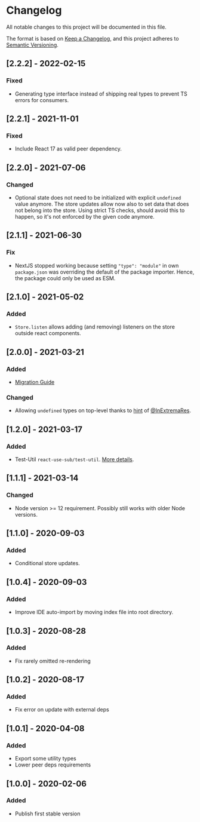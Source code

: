 # Changelog
All notable changes to this project will be documented in this file.

The format is based on [Keep a Changelog](https://keepachangelog.com/en/1.0.0/),
and this project adheres to [Semantic Versioning](https://semver.org/spec/v2.0.0.html).

## [2.2.2] - 2022-02-15
### Fixed
- Generating type interface instead of shipping real types to prevent TS errors for consumers.

## [2.2.1] - 2021-11-01
### Fixed
- Include React 17 as valid peer dependency.

## [2.2.0] - 2021-07-06
### Changed
- Optional state does not need to be initialized with explicit `undefined` value anymore.
  The store updates allow now also to set data that does not belong into the store. Using
  strict TS checks, should avoid this to happen, so it's not enforced by the given code
  anymore.

## [2.1.1] - 2021-06-30
### Fix
- NextJS stopped working because setting `"type": "module"` in own `package.json` was overriding
  the default of the package importer. Hence, the package could only be used as ESM.

## [2.1.0] - 2021-05-02
### Added
- `Store.listen` allows adding (and removing) listeners on the store outside react components.

## [2.0.0] - 2021-03-21
### Added
- [Migration Guide](https://github.com/fdc-viktor-luft/react-use-sub/blob/master/MIGRATIONGUIDE.md#200)

### Changed
- Allowing `undefined` types on top-level thanks to
  [hint](https://github.com/microsoft/TypeScript/issues/13195#issuecomment-802213410)
  of [@InExtremaRes](https://github.com/InExtremaRes).

## [1.2.0] - 2021-03-17
### Added
- Test-Util `react-use-sub/test-util`. [More details](https://github.com/fdc-viktor-luft/react-use-sub#testing).

## [1.1.1] - 2021-03-14
### Changed
- Node version >= 12 requirement. Possibly still works with older Node versions.

## [1.1.0] - 2020-09-03
### Added
- Conditional store updates.

## [1.0.4] - 2020-09-03
### Added
- Improve IDE auto-import by moving index file into root directory.

## [1.0.3] - 2020-08-28
### Added
- Fix rarely omitted re-rendering

## [1.0.2] - 2020-08-17
### Added
- Fix error on update with external deps

## [1.0.1] - 2020-04-08
### Added
- Export some utility types
- Lower peer deps requirements

## [1.0.0] - 2020-02-06
### Added
- Publish first stable version

